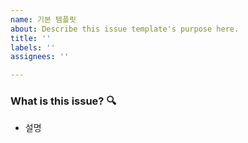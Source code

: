 ```yaml
---
name: 기본 템플릿
about: Describe this issue template's purpose here.
title: ''
labels: ''
assignees: ''

---
```


### What is this issue? 🔍

- 설명
